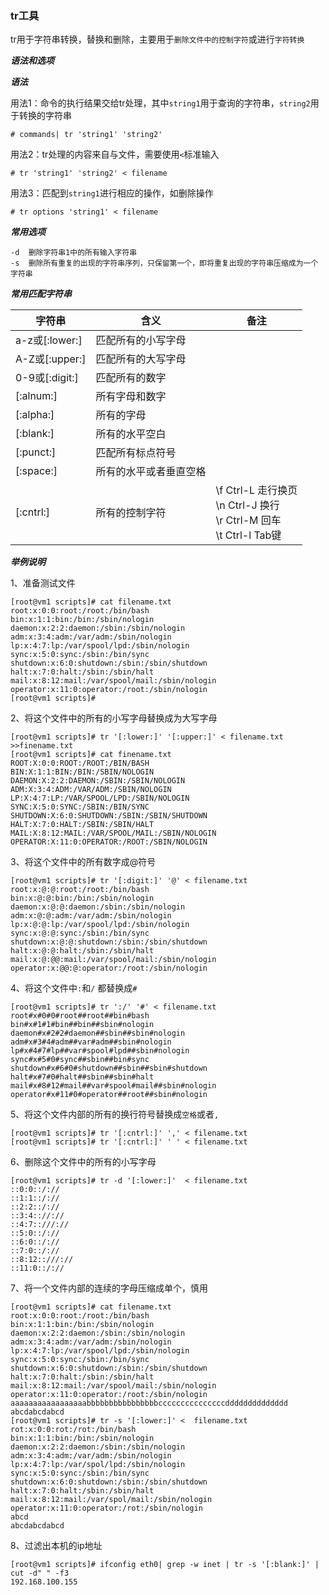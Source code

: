 ### tr工具

tr用于字符串转换，替换和删除，主要用于`删除文件中的控制字符`或进行`字符转换`

***语法和选项***

***语法***

用法1：命令的执行结果交给tr处理，其中`string1`用于查询的字符串，`string2`用于转换的字符串

```
# commands| tr 'string1' 'string2'
```



用法2：tr处理的内容来自与文件，需要使用`<`标准输入

```
# tr 'string1' 'string2' < filename
```



用法3：匹配到`string1`进行相应的操作，如删除操作

```
# tr options 'string1' < filename
```



***常用选项***

```
-d	删除字符串1中的所有输入字符串
-s	删除所有重复的出现的字符串序列，只保留第一个，即将重复出现的字符串压缩成为一个字符串
```



***常用匹配字符串***

| 字符串         | 含义                   | 备注                                                         |
| -------------- | ---------------------- | ------------------------------------------------------------ |
| a-z或[:lower:] | 匹配所有的小写字母     |                                                              |
| A-Z或[:upper:] | 匹配所有的大写字母     |                                                              |
| 0-9或[:digit:] | 匹配所有的数字         |                                                              |
| [:alnum:]      | 所有字母和数字         |                                                              |
| [:alpha:]      | 所有的字母             |                                                              |
| [:blank:]      | 所有的水平空白         |                                                              |
| [:punct:]      | 匹配所有标点符号       |                                                              |
| [:space:]      | 所有的水平或者垂直空格 |                                                              |
| [:cntrl:]      | 所有的控制字符         | \f   Ctrl-L 走行换页<br>\n  Ctrl-J 换行<br> \r  Ctrl-M 回车<br> \t  Ctrl-l   Tab键 |

***举例说明***

1、准备测试文件

```
[root@vm1 scripts]# cat filename.txt 
root:x:0:0:root:/root:/bin/bash
bin:x:1:1:bin:/bin:/sbin/nologin
daemon:x:2:2:daemon:/sbin:/sbin/nologin
adm:x:3:4:adm:/var/adm:/sbin/nologin
lp:x:4:7:lp:/var/spool/lpd:/sbin/nologin
sync:x:5:0:sync:/sbin:/bin/sync
shutdown:x:6:0:shutdown:/sbin:/sbin/shutdown
halt:x:7:0:halt:/sbin:/sbin/halt
mail:x:8:12:mail:/var/spool/mail:/sbin/nologin
operator:x:11:0:operator:/root:/sbin/nologin
[root@vm1 scripts]# 
```

2、将这个文件中的所有的小写字母替换成为大写字母

```
[root@vm1 scripts]# tr '[:lower:]' '[:upper:]' < filename.txt >>finename.txt
[root@vm1 scripts]# cat finename.txt 
ROOT:X:0:0:ROOT:/ROOT:/BIN/BASH
BIN:X:1:1:BIN:/BIN:/SBIN/NOLOGIN
DAEMON:X:2:2:DAEMON:/SBIN:/SBIN/NOLOGIN
ADM:X:3:4:ADM:/VAR/ADM:/SBIN/NOLOGIN
LP:X:4:7:LP:/VAR/SPOOL/LPD:/SBIN/NOLOGIN
SYNC:X:5:0:SYNC:/SBIN:/BIN/SYNC
SHUTDOWN:X:6:0:SHUTDOWN:/SBIN:/SBIN/SHUTDOWN
HALT:X:7:0:HALT:/SBIN:/SBIN/HALT
MAIL:X:8:12:MAIL:/VAR/SPOOL/MAIL:/SBIN/NOLOGIN
OPERATOR:X:11:0:OPERATOR:/ROOT:/SBIN/NOLOGIN
```

3、将这个文件中的所有数字成@符号

```
[root@vm1 scripts]# tr '[:digit:]' '@' < filename.txt
root:x:@:@:root:/root:/bin/bash
bin:x:@:@:bin:/bin:/sbin/nologin
daemon:x:@:@:daemon:/sbin:/sbin/nologin
adm:x:@:@:adm:/var/adm:/sbin/nologin
lp:x:@:@:lp:/var/spool/lpd:/sbin/nologin
sync:x:@:@:sync:/sbin:/bin/sync
shutdown:x:@:@:shutdown:/sbin:/sbin/shutdown
halt:x:@:@:halt:/sbin:/sbin/halt
mail:x:@:@@:mail:/var/spool/mail:/sbin/nologin
operator:x:@@:@:operator:/root:/sbin/nologin
```

4、将这个文件中`:`和`/` 都替换成`#`

```
[root@vm1 scripts]# tr ':/' '#' < filename.txt
root#x#0#0#root##root##bin#bash
bin#x#1#1#bin##bin##sbin#nologin
daemon#x#2#2#daemon##sbin##sbin#nologin
adm#x#3#4#adm##var#adm##sbin#nologin
lp#x#4#7#lp##var#spool#lpd##sbin#nologin
sync#x#5#0#sync##sbin##bin#sync
shutdown#x#6#0#shutdown##sbin##sbin#shutdown
halt#x#7#0#halt##sbin##sbin#halt
mail#x#8#12#mail##var#spool#mail##sbin#nologin
operator#x#11#0#operator##root##sbin#nologin
```

5、将这个文件内部的所有的换行符号替换成`空格`或者`,`

```
[root@vm1 scripts]# tr '[:cntrl:]' ',' < filename.txt
[root@vm1 scripts]# tr '[:cntrl:]' ' ' < filename.txt
```



6、删除这个文件中的所有的小写字母

```
[root@vm1 scripts]# tr -d '[:lower:]'  < filename.txt
::0:0::/://
::1:1::/://
::2:2::/://
::3:4:://://
::4:7::///://
::5:0::/://
::6:0::/://
::7:0::/://
::8:12::///://
::11:0::/://
```

7、将一个文件内部的连续的字母压缩成单个，慎用

```
[root@vm1 scripts]# cat filename.txt 
root:x:0:0:root:/root:/bin/bash
bin:x:1:1:bin:/bin:/sbin/nologin
daemon:x:2:2:daemon:/sbin:/sbin/nologin
adm:x:3:4:adm:/var/adm:/sbin/nologin
lp:x:4:7:lp:/var/spool/lpd:/sbin/nologin
sync:x:5:0:sync:/sbin:/bin/sync
shutdown:x:6:0:shutdown:/sbin:/sbin/shutdown
halt:x:7:0:halt:/sbin:/sbin/halt
mail:x:8:12:mail:/var/spool/mail:/sbin/nologin
operator:x:11:0:operator:/root:/sbin/nologin
aaaaaaaaaaaaaaaaabbbbbbbbbbbbbbbbcccccccccccccccdddddddddddddd
abcdabcdabcd
[root@vm1 scripts]# tr -s '[:lower:]' <  filename.txt 
rot:x:0:0:rot:/rot:/bin/bash
bin:x:1:1:bin:/bin:/sbin/nologin
daemon:x:2:2:daemon:/sbin:/sbin/nologin
adm:x:3:4:adm:/var/adm:/sbin/nologin
lp:x:4:7:lp:/var/spol/lpd:/sbin/nologin
sync:x:5:0:sync:/sbin:/bin/sync
shutdown:x:6:0:shutdown:/sbin:/sbin/shutdown
halt:x:7:0:halt:/sbin:/sbin/halt
mail:x:8:12:mail:/var/spol/mail:/sbin/nologin
operator:x:11:0:operator:/rot:/sbin/nologin
abcd
abcdabcdabcd
```

8、过滤出本机的ip地址

```
[root@vm1 scripts]# ifconfig eth0| grep -w inet | tr -s '[:blank:]' | cut -d" " -f3
192.168.100.155
```



